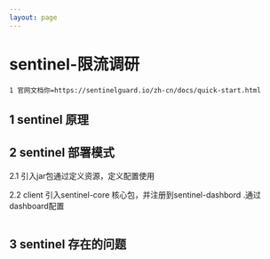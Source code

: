 ```yaml
---
layout: page
---
```


# sentinel-限流调研



```
1 官网文档你=https://sentinelguard.io/zh-cn/docs/quick-start.html
```



## 1 sentinel 原理



## 2 sentinel 部署模式

2.1 引入jar包通过定义资源，定义配置使用

2.2  client 引入sentinel-core 核心包，并注册到sentinel-dashbord .通过dashboard配置

```

```





## 3  sentinel 存在的问题



